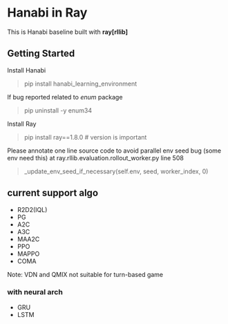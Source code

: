# Hanabi in Ray

This is Hanabi baseline built with **ray[rllib]**

## Getting Started

Install Hanabi
> pip install hanabi_learning_environment

If bug reported related to *enum* package
> pip uninstall -y enum34

Install Ray
> pip install ray==1.8.0 # version is important

Please annotate one line source code to avoid parallel env seed bug (some env need this)
at ray.rllib.evaluation.rollout_worker.py line 508

> _update_env_seed_if_necessary(self.env, seed, worker_index, 0)

## current support algo
- R2D2(IQL)
- PG
- A2C
- A3C
- MAA2C
- PPO
- MAPPO
- COMA

Note: VDN and QMIX not suitable for turn-based game
  
### with neural arch
- GRU
- LSTM



